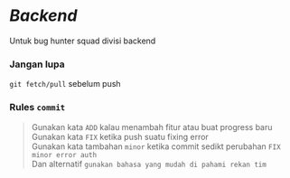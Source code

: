 # *Backend*
Untuk bug hunter squad divisi backend
### Jangan lupa
`git fetch/pull` sebelum push <br/>
### Rules `commit`
>Gunakan kata `ADD` kalau menambah fitur atau buat progress baru <br/>
>Gunakan kata `FIX` ketika push suatu fixing error  <br/>
>Gunakan kata tambahan `minor` ketika commit sedikt perubahan `FIX minor error auth` <br/>
>Dan alternatif `gunakan bahasa yang mudah di pahami rekan tim`
